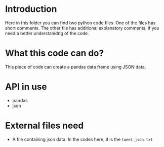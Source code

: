 # Introduction
Here in this folder you can find two python code files.
One of the files has short comments.
The other file has additional explanatory comments, if you need a better understanidng of the code.

# What this code can do?
This piece of code can create a pandas data frame using JSON data.

# API in use
- pandas
- json

# External files need
- A file containing json data. In the codes here, it is the `tweet_json.txt`
